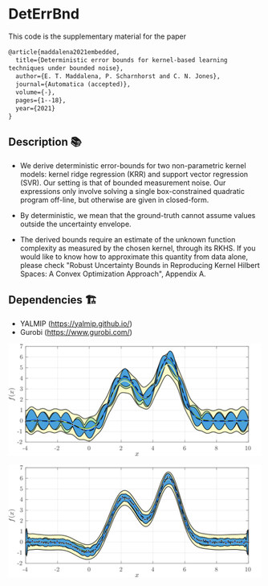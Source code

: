 # DetErrBnd

This code is the supplementary material for the paper

```
@article{maddalena2021embedded,
  title={Deterministic error bounds for kernel-based learning techniques under bounded noise},
  author={E. T. Maddalena, P. Scharnhorst and C. N. Jones},
  journal={Automatica (accepted)},
  volume={-},
  pages={1--18},
  year={2021}
}
```

## Description :books:

- We derive deterministic error-bounds for two non-parametric kernel models: kernel ridge regression (KRR) and support vector regression (SVR). Our setting is that of bounded measurement noise. Our expressions only involve solving a single box-constrained quadratic program off-line, but otherwise are given in closed-form.

- By deterministic, we mean that the ground-truth cannot assume values outside the uncertainty envelope. 

- The derived bounds require an estimate of the unknown function complexity as measured by the chosen kernel, through its RKHS. If you would like to know how to approximate this quantity from data alone, please check "Robust Uncertainty Bounds in Reproducing Kernel Hilbert Spaces: A Convex Optimization Approach", Appendix A.

## Dependencies  :building_construction:

- YALMIP (https://yalmip.github.io/)
- Gurobi (https://www.gurobi.com/)

![alt text](https://github.com/emilioMaddalena/DetErrBnd/blob/master/pics/1a.png)

![alt text](https://github.com/emilioMaddalena/DetErrBnd/blob/master/pics/1b.png)

